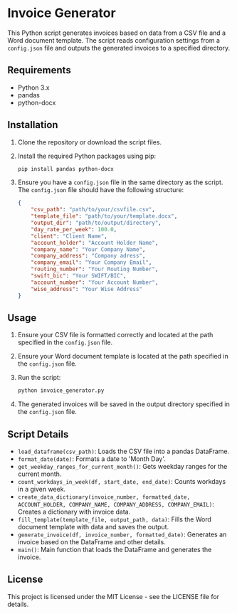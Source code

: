# Invoice Generator

This Python script generates invoices based on data from a CSV file and a Word document template. The script reads configuration settings from a `config.json` file and outputs the generated invoices to a specified directory.

## Requirements

- Python 3.x
- pandas
- python-docx

## Installation

1. Clone the repository or download the script files.
2. Install the required Python packages using pip:

    ```sh
    pip install pandas python-docx
    ```

3. Ensure you have a `config.json` file in the same directory as the script. The `config.json` file should have the following structure:

    ```json
    {
        "csv_path": "path/to/your/csvfile.csv",
        "template_file": "path/to/your/template.docx",
        "output_dir": "path/to/output/directory",
        "day_rate_per_week": 100.0,
        "client": "Client Name",
        "account_holder": "Account Holder Name",
        "company_name": "Your Company Name",
        "company_address": "Company adress",
        "company_email": "Your Company Email",
        "routing_number": "Your Routing Number",
        "swift_bic": "Your SWIFT/BIC",
        "account_number": "Your Account Number",
        "wise_address": "Your Wise Address"
    }
    ```

## Usage

1. Ensure your CSV file is formatted correctly and located at the path specified in the `config.json` file.
2. Ensure your Word document template is located at the path specified in the `config.json` file.
3. Run the script:

    ```sh
    python invoice_generator.py
    ```

4. The generated invoices will be saved in the output directory specified in the `config.json` file.

## Script Details

- `load_dataframe(csv_path)`: Loads the CSV file into a pandas DataFrame.
- `format_date(date)`: Formats a date to 'Month Day'.
- `get_weekday_ranges_for_current_month()`: Gets weekday ranges for the current month.
- `count_workdays_in_week(df, start_date, end_date)`: Counts workdays in a given week.
- `create_data_dictionary(invoice_number, formatted_date, ACCOUNT_HOLDER, COMPANY_NAME, COMPANY_ADDRESS, COMPANY_EMAIL)`: Creates a dictionary with invoice data.
- `fill_template(template_file, output_path, data)`: Fills the Word document template with data and saves the output.
- `generate_invoice(df, invoice_number, formatted_date)`: Generates an invoice based on the DataFrame and other details.
- `main()`: Main function that loads the DataFrame and generates the invoice.

## License

This project is licensed under the MIT License - see the LICENSE file for details.
